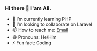 ### Hi there 👋 I'am Ali.



- 🌱 I’m currently learning  PHP
- 👯 I’m looking to collaborate on  Laravel
- 📫 How to reach me: [Email](alikmlid.o.t93@gmail.com)
- 😄 Pronouns: He/Him
- ⚡ Fun fact: Coding
